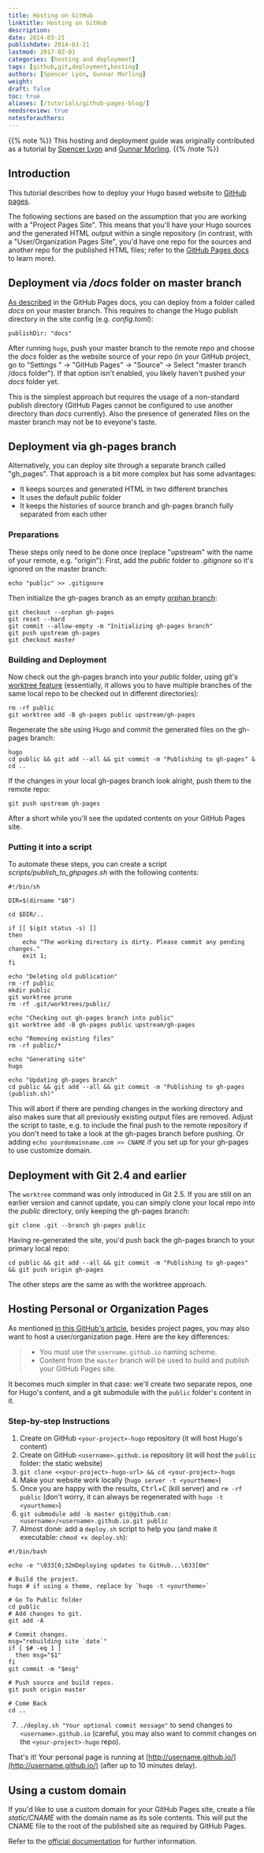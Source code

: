 ```yaml
---
title: Hosting on GitHub
linktitle: Hosting on GitHub
description:
date: 2014-03-21
publishdate: 2014-03-21
lastmod: 2017-02-01
categories: [hosting and deployment]
tags: [github,git,deployment,hosting]
authors: [Spencer Lyon, Gunnar Morling]
weight:
draft: false
toc: true
aliases: [/tutorials/github-pages-blog/]
needsreview: true
notesforauthors:
---
```


{{% note %}}
This hosting and deployment guide was originally contributed as a tutorial by [Spencer Lyon](http://spencerlyon.com/) and [Gunnar Morling](https://github.com/gunnarmorling/).
{{% /note %}}

## Introduction

This tutorial describes how to deploy your Hugo based website to [GitHub pages](https://pages.github.com/).

The following sections are based on the assumption that you are working with a "Project Pages Site".
This means that you'll have your Hugo sources and the generated HTML output within a single repository
(in contrast, with a "User/Organization Pages Site", you'd have one repo for the sources and another repo for the published HTML files;
refer to the [GitHub Pages docs](https://help.github.com/articles/user-organization-and-project-pages/) to learn more).

## Deployment via _/docs_ folder on master branch

[As described](https://help.github.com/articles/configuring-a-publishing-source-for-github-pages/#publishing-your-github-pages-site-from-a-docs-folder-on-your-master-branch) in the GitHub Pages docs, you can deploy from a folder called _docs_ on your master branch.
This requires to change the Hugo publish directory in the site config (e.g. _config.toml_):

    publishDir: "docs"

After running `hugo`, push your master branch to the remote repo and choose the _docs_ folder as the website source of your repo
(in your GitHub project, go to "Settings " -> "GitHub Pages" -> "Source" -> Select "master branch /docs folder").
If that option isn't enabled, you likely haven't pushed your _docs_ folder yet.

This is the simplest approach but requires the usage of a non-standard publish directory
(GitHub Pages cannot be configured to use another directory than _docs_ currently).
Also the presence of generated files on the master branch may not be to eveyone's taste.

## Deployment via gh-pages branch

Alternatively, you can deploy site through a separate branch called "gh_pages".
That approach is a bit more complex but has some advantages:

* It keeps sources and generated HTML in two different branches
* It uses the default _public_ folder
* It keeps the histories of source branch and gh-pages branch fully separated from each other

### Preparations

These steps only need to be done once (replace "upstream" with the name of your remote, e.g. "origin"):
First, add the _public_ folder to _.gitignore_ so it's ignored on the master branch:

    echo "public" >> .gitignore

Then initialize the gh-pages branch as an empty [orphan branch](https://git-scm.com/docs/git-checkout/#git-checkout---orphanltnewbranchgt):

    git checkout --orphan gh-pages
    git reset --hard
    git commit --allow-empty -m "Initializing gh-pages branch"
    git push upstream gh-pages
    git checkout master

### Building and Deployment

Now check out the gh-pages branch into your _public_ folder, using git's [worktree feature](https://git-scm.com/docs/git-worktree)
(essentially, it allows you to have multiple branches of the same local repo to be checked out in different directories):

    rm -rf public
    git worktree add -B gh-pages public upstream/gh-pages

Regenerate the site using Hugo and commit the generated files on the gh-pages branch:

    hugo
    cd public && git add --all && git commit -m "Publishing to gh-pages" & cd ..

If the changes in your local gh-pages branch look alright, push them to the remote repo:

    git push upstream gh-pages

After a short while you'll see the updated contents on your GitHub Pages site.

### Putting it into a script

To automate these steps, you can create a script _scripts/publish_to_ghpages.sh_ with the following contents:

```
#!/bin/sh

DIR=$(dirname "$0")

cd $DIR/..

if [[ $(git status -s) ]]
then
    echo "The working directory is dirty. Please commit any pending changes."
    exit 1;
fi

echo "Deleting old publication"
rm -rf public
mkdir public
git worktree prune
rm -rf .git/worktrees/public/

echo "Checking out gh-pages branch into public"
git worktree add -B gh-pages public upstream/gh-pages

echo "Removing existing files"
rm -rf public/*

echo "Generating site"
hugo

echo "Updating gh-pages branch"
cd public && git add --all && git commit -m "Publishing to gh-pages (publish.sh)"
```

This will abort if there are pending changes in the working directory and also makes sure that all previously existing output files are removed.
Adjust the script to taste, e.g. to include the final push to the remote repository if you don't need to take a look at the gh-pages branch before pushing. Or adding `echo yourdomainname.com >> CNAME` if you set up for your gh-pages to use customize domain.

## Deployment with Git 2.4 and earlier

The `worktree` command was only introduced in Git 2.5.
If you are still on an earlier version and cannot update, you can simply clone your local repo into the _public_ directory, only keeping the gh-pages branch:

    git clone .git --branch gh-pages public

Having re-generated the site, you'd push back the gh-pages branch to your primary local repo:

    cd public && git add --all && git commit -m "Publishing to gh-pages" && git push origin gh-pages

The other steps are the same as with the worktree approach.

## Hosting Personal or Organization Pages

As mentioned [in this GitHub's article](https://help.github.com/articles/user-organization-and-project-pages/), besides project pages, you may also want to host a user/organization page. Here are the key differences:

> - You must use the `username.github.io` naming scheme.
> - Content from the `master` branch will be used to build and publish your GitHub Pages site.

It becomes much simpler in that case: we'll create two separate repos, one for Hugo's content, and a git submodule with the `public` folder's content in it.

### Step-by-step Instructions

1. Create on GitHub `<your-project>-hugo` repository (it will host Hugo's content)
2. Create on GitHub `<username>.github.io` repository (it will host the `public` folder: the static website)
3. `git clone <<your-project>-hugo-url> && cd <your-project>-hugo`
4. Make your website work locally (`hugo server -t <yourtheme>`)
5. Once you are happy with the results, <kbd>Ctrl</kbd>+<kbd>C</kbd> (kill server) and `rm -rf public` (don't worry, it can always be regenerated with `hugo -t <yourtheme>`)
6. `git submodule add -b master git@github.com:<username>/<username>.github.io.git public`
7. Almost done: add a `deploy.sh` script to help you (and make it executable: `chmod +x deploy.sh`):

```
#!/bin/bash

echo -e "\033[0;32mDeploying updates to GitHub...\033[0m"

# Build the project.
hugo # if using a theme, replace by `hugo -t <yourtheme>`

# Go To Public folder
cd public
# Add changes to git.
git add -A

# Commit changes.
msg="rebuilding site `date`"
if [ $# -eq 1 ]
  then msg="$1"
fi
git commit -m "$msg"

# Push source and build repos.
git push origin master

# Come Back
cd ..
```
7. `./deploy.sh "Your optional commit message"` to send changes to `<username>.github.io` (careful, you may also want to commit changes on the `<your-project>-hugo` repo).

That's it! Your personal page is running at [http://username.github.io/](http://username.github.io/) (after up to 10 minutes delay).

## Using a custom domain

If you'd like to use a custom domain for your GitHub Pages site, create a file _static/CNAME_ with the domain name as its sole contents.
This will put the CNAME file to the root of the published site as required by GitHub Pages.

Refer to the [official documentation](https://help.github.com/articles/using-a-custom-domain-with-github-pages/) for further information.